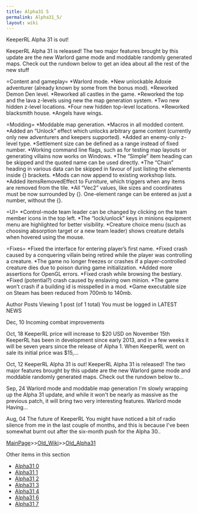 ```yaml
---
title: Alpha31 5
permalink: Alpha31_5/
layout: wiki
---
```

KeeperRL Alpha 31 is out!

KeeperRL Alpha 31 is released! The two major features brought by this update are the new Warlord game mode and moddable randomly generated maps. Check out the rundown below to get an idea about all the rest of the new stuff

=Content and gameplay=
*Warlord mode.
*New unlockable Adoxie adventurer (already known by some from the bonus mod).
*Reworked Demon Den level.
*Reworked all castles in the game.
*Reworked the top and the lava z-levels using new the map generation system.
*Two new hidden z-level locations.
*Four new hidden top-level locations.
*Reworked blacksmith house.
*Angels have wings.

=Modding=
*Moddable map generation.
*Macros in all modded content.
*Added an “Unlock” effect which unlocks arbitrary game content (currently only new adventurers and keepers supported).
*Added an enemy-only z-level type.
*Settlement size can be defined as a range instead of fixed number.
*Working command line flags, such as for testing map layouts or generating villains now works on Windows.
*The “Simple” item heading can be skipped and the quoted name can be used directly.
*The “Chain” heading in various data can be skipped in favour of just listing the elements inside {} brackets.
*Mods can now append to existing workshop lists.
*Added itemsRemovedEffect to Furniture, which triggers when any items are removed from the tile.
*All “Vec2” values, like sizes and coordinates must be now surrounded by {}.
One-element range can be entered as just a number, without the {}.

=UI=
*Control-mode team leader can be changed by clicking on the team member icons in the top left.
*The “lock/unlock” keys in minions equipment menu are highlighted for better visibility.
*Creature choice menu (such as choosing absorption target or a new team leader) shows creature details when hovered using the mouse.

=Fixes=
*Fixed the interface for entering player’s first name.
*Fixed crash caused by a conquering villain being retired while the player was controlling a creature.
*The game no longer freezes or crashes if a player-controlled creature dies due to poison during game initialization.
*Added more assertions for OpenGL errors.
*Fixed crash while browsing the bestiary.
*Fixed (potential?) crash caused by enslaving own minion.
*The game won’t crash if a building id is misspelled in a mod.
*Game executable size on Steam has been reduced from 700mb to 140mb.

Author
Posts
Viewing 1 post (of 1 total)
You must be logged in 
 LATEST NEWS

Dec, 10
Incoming combat improvements

Oct, 18
KeeperRL price will increase to $20 USD on November 15th
KeeperRL has been in development since early 2013, and in a few weeks it will be seven years since the release of Alpha 1. When KeeperRL went on sale its initial price was $15,...

Oct, 12
KeeperRL Alpha 31 is out!
KeeperRL Alpha 31 is released! The two major features brought by this update are the new Warlord game mode and moddable randomly generated maps. Check out the rundown below to...

Sep, 24
Warlord mode and moddable map generation
I'm slowly wrapping up the Alpha 31 update, and while it won't be nearly as massive as the previous patch, it will bring two very interesting features. Warlord mode Having...

Aug, 04
The future of KeeperRL
You might have noticed a bit of radio silence from me in the last couple of months, and this is because I've been somewhat burnt out after the six-month push for the Alpha 30..

[MainPage](/keeperrl_wiki/ "wikilink")>>[Old_Wiki](/keeperrl_wiki/Old_Wiki "wikilink")>>[Old_Alpha31](/keeperrl_wiki/Old_Alpha31 "wikilink")

Other items in this section
-    [Alpha31 0](/keeperrl_wiki/Alpha31_0 "wikilink")
-    [Alpha31 1](/keeperrl_wiki/Alpha31_1 "wikilink")
-    [Alpha31 2](/keeperrl_wiki/Alpha31_2 "wikilink")
-    [Alpha31 3](/keeperrl_wiki/Alpha31_3 "wikilink")
-    [Alpha31 4](/keeperrl_wiki/Alpha31_4 "wikilink")
-    [Alpha31 6](/keeperrl_wiki/Alpha31_6 "wikilink")
-    [Alpha31 7](/keeperrl_wiki/Alpha31_7 "wikilink")

